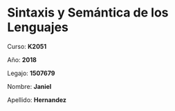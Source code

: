 # Sintaxis y Semántica de los Lenguajes

Curso: __K2051__

Año: __2018__

Legajo: __1507679__

Nombre: __Janiel__

Apellido: __Hernandez__

